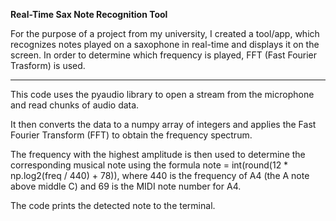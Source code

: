 <b>Real-Time Sax Note Recognition Tool</b>

For the purpose of a project from my university, I created a tool/app, which recognizes notes played on a saxophone in real-time and displays it on the screen. In order to determine which frequency is played, FFT (Fast Fourier Trasform) is used.

------------------------------------------------------------------------------------------------------------------------------------------------------------------------

This code uses the pyaudio library to open a stream from the microphone and read chunks of audio data.

It then converts the data to a numpy array of integers and applies the Fast Fourier Transform (FFT) to obtain the frequency spectrum.

The frequency with the highest amplitude is then used to determine the corresponding musical note using the formula note = int(round(12 * np.log2(freq / 440) + 78)), where 440 is the frequency of A4 (the A note above middle C) and 69 is the MIDI note number for A4.

The code prints the detected note to the terminal.
